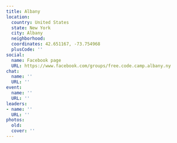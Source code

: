 ```yaml
---
title: Albany
location:
  country: United States
  state: New York
  city: Albany
  neighborhood: 
  coordinates: 42.651167, -73.754968
  plusCode: ''
social:
  name: Facebook page
  URL: https://www.facebook.com/groups/free.code.camp.albany.ny
chat:
  name: ''
  URL: ''
event:
  name: ''
  URL: ''
leaders:
- name: ''
  URL: ''
photos:
  old: 
  cover: ''
---
```

